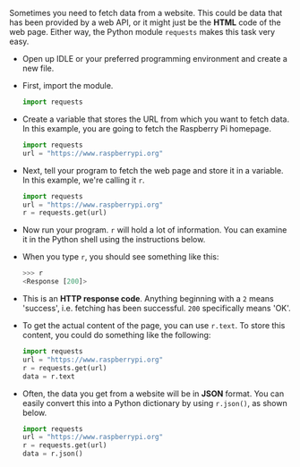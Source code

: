 Sometimes you need to fetch data from a website. This could be data that has been provided by a web API, or it might just be the **HTML** code of the web page. Either way, the Python module `requests` makes this task very easy.

- Open up IDLE or your preferred programming environment and create a new file.

- First, import the module.

	```python
	import requests
	```

- Create a variable that stores the URL from which you want to fetch data. In this example, you are going to fetch the Raspberry Pi homepage.

	```python
	import requests
	url = "https://www.raspberrypi.org"
	```

- Next, tell your program to fetch the web page and store it in a variable. In this example, we're calling it `r`.

	```python
	import requests
	url = "https://www.raspberrypi.org"
	r = requests.get(url)
	```

- Now run your program. `r` will hold a lot of information. You can examine it in the Python shell using the instructions below.

- When you type `r`, you should see something like this:

	```python
	>>> r
	<Response [200]>
	```

- This is an **HTTP response code**. Anything beginning with a `2` means 'success', i.e. fetching has been successful. `200` specifically means 'OK'. 

- To get the actual content of the page, you can use `r.text`. To store this content, you could do something like the following:

	```python
	import requests
	url = "https://www.raspberrypi.org"
	r = requests.get(url)
	data = r.text
	```

- Often, the data you get from a website will be in **JSON** format. You can easily convert this into a Python dictionary by using `r.json()`, as shown below.

	```python
	import requests
	url = "https://www.raspberrypi.org"
	r = requests.get(url)
	data = r.json()
	```
